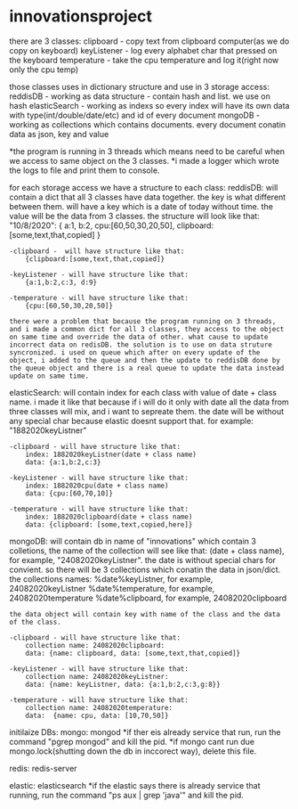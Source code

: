 # innovationsproject

there are 3 classes:
clipboard - copy text from clipboard computer(as we do copy on keyboard)
keyListener - log every alphabet char that pressed on the keyboard
temperature - take the cpu temperature and log it(right now only the cpu temp)

those classes uses in dictionary structure and use in 3 storage access:
reddisDB - working as data structure - contain hash and list. we use on hash
elasticSearch - working as indexs so every index will have its own data with type(int/double/date/etc) and id of every document
mongoDB - working as collections which contains documents. every document conatin data as json, key and value

*the program is running in 3 threads which means need to be careful when we access to same object on the 3 classes.
*i made a logger which wrote the logs to file and print them to console.


for each storage access we have a structure to each class:
reddisDB:
    will contain a dict that all 3 classes have data together. the key is what different between them. will have a key which is a date of today without time. the value will be the data from 3 classes. the structure will look like that:
        "10/8/2020": {
        a:1,
        b:2,
        cpu:[60,50,30,20,50],
        clipboard:[some,text,that,copied]
        }


    -clipboard -  will have structure like that:
        {clipboard:[some,text,that,copied]}

    -keyListener - will have structure like that:
        {a:1,b:2,c:3, d:9}

    -temperature - will have structure like that:
        {cpu:[60,50,30,20,50]}

    there were a problem that because the program running on 3 threads, and i made a common dict for all 3 classes, they access to the object on same time and override the data of other. what cause to update incorrect data on redisDB. the solution is to use on data struture syncronized. i used on queue which after on every update of the object, i added to the queue and then the update to reddisDB done by the queue object and there is a real queue to update the data instead update on same time.

elasticSearch:
    will contain index for each class with value of date + class name. i made it like
    that because if i will do it only with date all the data from three classes will mix, and i want to sepreate them. the date will be without any special char because elastic doesnt support that. for example: "1882020keyListner"

    -clipboard - will have structure like that:
        index: 1882020keyListner(date + class name) 
        data: {a:1,b:2,c:3}

    -keyListener - will have structure like that:
        index: 1882020cpu(date + class name) 
        data: {cpu:[60,70,10]}  

    -temperature - will have structure like that:
        index: 1882020clipboard(date + class name) 
        data: {clipboard: [some,text,copied,here]}

mongoDB:
    will contain db in name of "innovations" which contain 3 colletions, the name of the collection will see like that: (date + class name), for example, "24082020keyListner".
    the date is without special chars for convient. so there will be 3 collections which conatin the data in json/dict. the collections names:
    %date%keyListner, for example, 24082020keyListner
    %date%temperature, for example, 24082020temperature
    %date%clipboard, for example, 24082020clipboard

    the data object will contain key with name of the class and the data of the class.

    -clipboard - will have structure like that:
        collection name: 24082020clipboard:
        data: {name: clipboard, data: [some,text,that,copied]}

    -keyListener - will have structure like that:
        collection name: 24082020keyListner:
        data: {name: keyListner, data: {a:1,b:2,c:3,g:8}}

    -temperature - will have structure like that:
        collection name: 24082020temperature:
        data:  {name: cpu, data: [10,70,50]}


initilaize DBs:
mongo:
mongod
*if ther eis already service that run, run the command "pgrep mongod" and kill the pid.
*if mongo cant run due mongo.lock(shutting down the db in inccorect way), delete this file.

redis:
redis-server

elastic:
elasticsearch
*if the elastic says there is already service that running, run the command "ps aux | grep 'java'" and kill the pid.